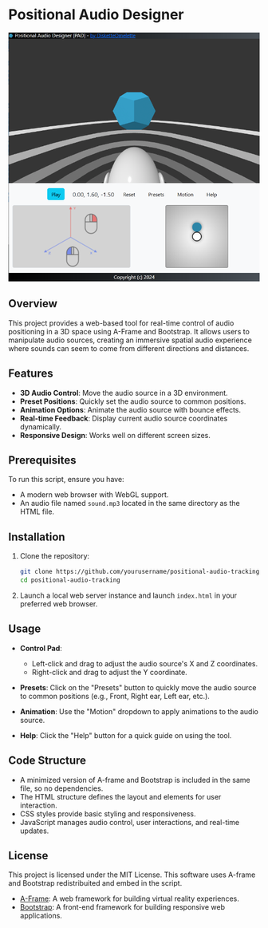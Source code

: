 # Positional Audio Designer

![Positional Audio Designer](screenshot.png)

## Overview

This project provides a web-based tool for real-time control of audio positioning in a 3D space using A-Frame and Bootstrap. It allows users to manipulate audio sources, creating an immersive spatial audio experience where sounds can seem to come from different directions and distances.

## Features

- **3D Audio Control**: Move the audio source in a 3D environment.
- **Preset Positions**: Quickly set the audio source to common positions.
- **Animation Options**: Animate the audio source with bounce effects.
- **Real-time Feedback**: Display current audio source coordinates dynamically.
- **Responsive Design**: Works well on different screen sizes.

## Prerequisites

To run this script, ensure you have:
- A modern web browser with WebGL support.
- An audio file named `sound.mp3` located in the same directory as the HTML file.

## Installation

1. Clone the repository:

   ```bash
   git clone https://github.com/yourusername/positional-audio-tracking.git
   cd positional-audio-tracking
   ```

2. Launch a local web server instance and launch  `index.html` in your preferred web browser.

## Usage

- **Control Pad**: 
  - Left-click and drag to adjust the audio source's X and Z coordinates.
  - Right-click and drag to adjust the Y coordinate.

- **Presets**: Click on the "Presets" button to quickly move the audio source to common positions (e.g., Front, Right ear, Left ear, etc.).

- **Animation**: Use the "Motion" dropdown to apply animations to the audio source.

- **Help**: Click the "Help" button for a quick guide on using the tool.

## Code Structure

- A minimized version of A-frame and Bootstrap is included in the same file, so no dependencies.
- The HTML structure defines the layout and elements for user interaction.
- CSS styles provide basic styling and responsiveness.
- JavaScript manages audio control, user interactions, and real-time updates.
 

## License

This project is licensed under the MIT License. This software uses A-frame and Bootstrap redistribuited and embed in the script. 

- [A-Frame](https://aframe.io/): A web framework for building virtual reality experiences.
- [Bootstrap](https://getbootstrap.com/): A front-end framework for building responsive web applications.
